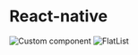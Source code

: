 # React-native
<img src="D:\React-native\images\exercise.jpg" alt="Custom component" />
<img src="D:\React-native\images\exercise2.jpg" alt="FlatList" />
